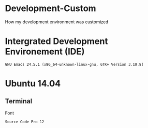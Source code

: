 # Development-Custom
How my development environment was customized

# Intergrated Development Environement (IDE)

```console
GNU Emacs 24.5.1 (x86_64-unknown-linux-gnu, GTK+ Version 3.10.8)
```

# Ubuntu 14.04 

## Terminal 
Font
``` console 
Source Code Pro 12 
```

